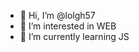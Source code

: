 - 👋 Hi, I’m @lolgh57
- 👀 I’m interested in WEB
- 🌱 I’m currently learning JS

<!---
lolgh57/lolgh57 is a ✨ special ✨ repository because its `README.md` (this file) appears on your GitHub profile.
You can click the Preview link to take a look at your changes.
--->
